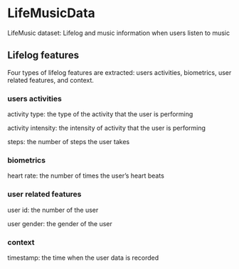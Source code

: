# LifeMusicData
LifeMusic dataset: Lifelog and music information when users listen to music

## Lifelog features
Four types of lifelog features are extracted: users activities, biometrics, user related features, and context.
### users activities
activity type: the type of the activity that the user is performing

activity intensity: the intensity of activity that the user is performing

steps: the number of steps the user takes
### biometrics
heart rate: the number of times the user’s heart beats
### user related features
user id: the number of the user

user gender: the gender of the user
### context
timestamp: the time when the user data is recorded
